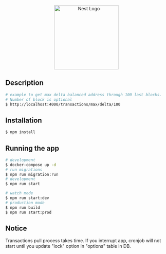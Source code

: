 <p align="center">
  <a href="http://nestjs.com/" target="blank"><img src="https://nestjs.com/img/logo-small.svg" width="200" alt="Nest Logo" /></a>
</p>

[circleci-image]: https://img.shields.io/circleci/build/github/nestjs/nest/master?token=abc123def456
[circleci-url]: https://circleci.com/gh/nestjs/nest

 
## Description

```bash
# example to get max delta balanced address through 100 last blocks.
# Number of block is optional
$ http://localhost:4000/transactions/max/delta/100
```

## Installation

```bash
$ npm install
```

## Running the app

```bash
# development
$ docker-compose up -d
# run migrations
$ npm run migration:run
# development
$ npm run start

# watch mode
$ npm run start:dev
# production mode
$ npm run build
$ npm run start:prod
```

## Notice

Transactions pull process takes time. If you interrupt app, cronjob will not start until you update "lock" option in "options" table in DB.